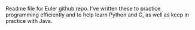 Readme file for Euler github repo.
I've written these to practice programming efficiently
and to help learn Python and C, as well as keep in practice
with Java.

